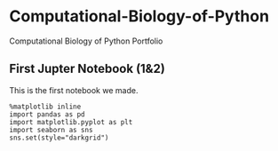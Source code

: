 # Computational-Biology-of-Python
Computational Biology of Python Portfolio 

## First Jupter Notebook (1&2)
This is the first notebook we made.

```
%matplotlib inline
import pandas as pd
import matplotlib.pyplot as plt
import seaborn as sns 
sns.set(style="darkgrid")
```
